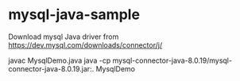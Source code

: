 # mysql-java-sample

Download mysql Java driver from https://dev.mysql.com/downloads/connector/j/

javac MysqlDemo.java
java -cp mysql-connector-java-8.0.19/mysql-connector-java-8.0.19.jar:. MysqlDemo
